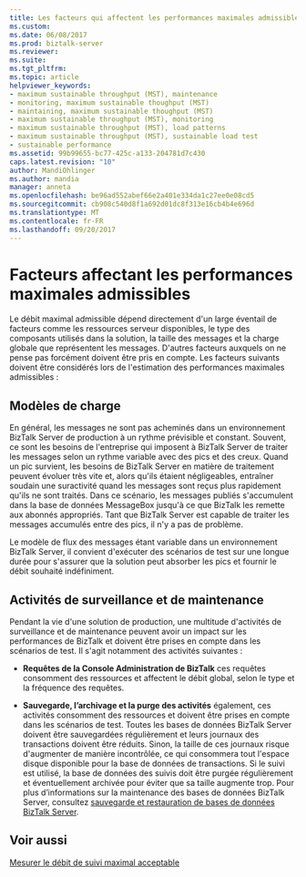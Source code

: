 ```yaml
---
title: Les facteurs qui affectent les performances maximales admissibles | Documents Microsoft
ms.custom: 
ms.date: 06/08/2017
ms.prod: biztalk-server
ms.reviewer: 
ms.suite: 
ms.tgt_pltfrm: 
ms.topic: article
helpviewer_keywords:
- maximum sustainable throughput (MST), maintenance
- monitoring, maximum sustainable thoughput (MST)
- maintaining, maximum sustainable thoughput (MST)
- maximum sustainable throughput (MST), monitoring
- maximum sustainable throughput (MST), load patterns
- maximum sustainable throughput (MST), sustainable load test
- sustainable performance
ms.assetid: 99b99655-bc77-425c-a133-204781d7c430
caps.latest.revision: "10"
author: MandiOhlinger
ms.author: mandia
manager: anneta
ms.openlocfilehash: be96ad552abef66e2a401e334da1c27ee0e08cd5
ms.sourcegitcommit: cb908c540d8f1a692d01dc8f313e16cb4b4e696d
ms.translationtype: MT
ms.contentlocale: fr-FR
ms.lasthandoff: 09/20/2017
---
```

# <a name="factors-that-affect-maximum-sustainable-performance"></a>Facteurs affectant les performances maximales admissibles
Le débit maximal admissible dépend directement d'un large éventail de facteurs comme les ressources serveur disponibles, le type des composants utilisés dans la solution, la taille des messages et la charge globale que représentent les messages. D'autres facteurs auxquels on ne pense pas forcément doivent être pris en compte. Les facteurs suivants doivent être considérés lors de l'estimation des performances maximales admissibles :  
  
## <a name="load-patterns"></a>Modèles de charge  
 En général, les messages ne sont pas acheminés dans un environnement BizTalk Server de production à un rythme prévisible et constant. Souvent, ce sont les besoins de l'entreprise qui imposent à BizTalk Server de traiter les messages selon un rythme variable avec des pics et des creux. Quand un pic survient, les besoins de BizTalk Server en matière de traitement peuvent évoluer très vite et, alors qu'ils étaient négligeables, entraîner soudain une suractivité quand les messages sont reçus plus rapidement qu'ils ne sont traités. Dans ce scénario, les messages publiés s'accumulent dans la base de données MessageBox jusqu'à ce que BizTalk les remette aux abonnés appropriés. Tant que BizTalk Server est capable de traiter les messages accumulés entre des pics, il n'y a pas de problème.  
  
 Le modèle de flux des messages étant variable dans un environnement BizTalk Server, il convient d'exécuter des scénarios de test sur une longue durée pour s'assurer que la solution peut absorber les pics et fournir le débit souhaité indéfiniment.  
  
## <a name="monitoring-and-maintenance-activities"></a>Activités de surveillance et de maintenance  
 Pendant la vie d'une solution de production, une multitude d'activités de surveillance et de maintenance peuvent avoir un impact sur les performances de BizTalk et doivent être prises en compte dans les scénarios de test. Il s'agit notamment des activités suivantes :  
  
-   **Requêtes de la Console Administration de BizTalk** ces requêtes consomment des ressources et affectent le débit global, selon le type et la fréquence des requêtes.  
  
-   **Sauvegarde, l’archivage et la purge des activités** également, ces activités consomment des ressources et doivent être prises en compte dans les scénarios de test. Toutes les bases de données BizTalk Server doivent être sauvegardées régulièrement et leurs journaux des transactions doivent être réduits. Sinon, la taille de ces journaux risque d'augmenter de manière incontrôlée, ce qui consommera tout l'espace disque disponible pour la base de données de transactions. Si le suivi est utilisé, la base de données des suivis doit être purgée régulièrement et éventuellement archivée pour éviter que sa taille augmente trop. Pour plus d’informations sur la maintenance des bases de données BizTalk Server, consultez [sauvegarde et restauration de bases de données BizTalk Server](../core/backing-up-and-restoring-biztalk-server-databases.md).  
  
## <a name="see-also"></a>Voir aussi  
 [Mesurer le débit de suivi maximal acceptable](../core/measuring-maximum-sustainable-tracking-throughput.md)